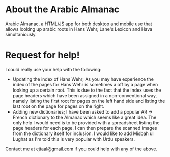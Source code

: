 About the Arabic Almanac
========================

Arabic Almanac, a HTML/JS app for both desktop and mobile use that allows looking up arabic roots in Hans Wehr, Lane's Lexicon and Hava simultaniously.

Request for help!
=================
I could really use your help with the following:
- Updating the index of Hans Wehr; As you may have experience the index of the pages for Hans Wehr is sometimes a off by a page when looking up a certain root. This is due to the fact that the index uses the page headers which have been assigned in a non-conventional way, namely listing the first root for pages on the left hand side and listing the last root on the page for pages on the right.
- Adding new dictionaries; I have been asked to add a popular AR -> French dictionary to the Almanac which seems like a great idea. The only help I would need is to be provided with a spreadsheet listing the page headers for each page. I can then prepare the scanned images from the dictionary itself for inclusion. I would like to add Misbah ul Lughat as I'm told this is very popular with Urdu speakers.

Contact me at ejtaal@gmail.com if you could help with any of the above.